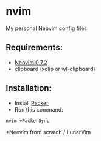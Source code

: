 # nvim
My personal Neovim config files

## Requirements:
- [Neovim 0.7.2](https://github.com/neovim/neovim/releases/)
- clipboard (xclip or wl-clipboard)

## Installation:
- Install [Packer](https://github.com/wbthomason/packer.nvim)
- Run this command:
```shell
nvim +PackerSync
```

*Neovim from scratch / LunarVim
